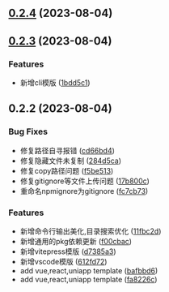 ## [0.2.4](https://github.com/winchesHe/ts-start-template/compare/v0.2.3...v0.2.4) (2023-08-04)



## [0.2.3](https://github.com/winchesHe/ts-start-template/compare/v0.2.2...v0.2.3) (2023-08-04)


### Features

* 新增cli模版 ([1bdd5c1](https://github.com/winchesHe/ts-start-template/commit/1bdd5c1f49a08507eef66e6be2afaf243fd051a4))



## 0.2.2 (2023-08-04)


### Bug Fixes

* 修复路径自寻报错 ([cd66bd4](https://github.com/winchesHe/ts-start-template/commit/cd66bd477f64d8122704d7ed911a2bc42317ac3b))
* 修复隐藏文件未复制 ([284d5ca](https://github.com/winchesHe/ts-start-template/commit/284d5caba0318d1a531a51ec8e2d6ae85e34addf))
* 修复copy路径问题 ([f5be513](https://github.com/winchesHe/ts-start-template/commit/f5be513dabfdf6c3ab5ba921a09999e5bc25b1c3))
* 修复gitignore等文件上传问题 ([17b800c](https://github.com/winchesHe/ts-start-template/commit/17b800c5862fab7dadbfbd79233e7cb94b37b5c5))
* 重命名npmignore为gitignore ([fc7cb73](https://github.com/winchesHe/ts-start-template/commit/fc7cb7377ba4a00bc3370c922d25075425212abe))


### Features

* 新增命令行输出美化,目录搜索优化 ([11fbc2d](https://github.com/winchesHe/ts-start-template/commit/11fbc2d85c66269859a555fc68d59f255b0552cb))
* 新增通用的pkg依赖更新 ([f00cbac](https://github.com/winchesHe/ts-start-template/commit/f00cbac49627a6d72d47b13db36b289b18d67fab))
* 新增vitepress模版 ([d7385a3](https://github.com/winchesHe/ts-start-template/commit/d7385a3ab19cbb00a294ec0996c4151f4556318e))
* 新增vscode模版 ([612fd72](https://github.com/winchesHe/ts-start-template/commit/612fd7298b9e0090d6b4f563d176179d2f6a5ece))
* add vue,react,uniapp template ([bafbbd6](https://github.com/winchesHe/ts-start-template/commit/bafbbd6b5482c50d8e8775d7a2dbf1abc877e894))
* add vue,react,uniapp template ([fa8226c](https://github.com/winchesHe/ts-start-template/commit/fa8226c0e94e21ca2638dd1e4c36e0ec77a779ee))



